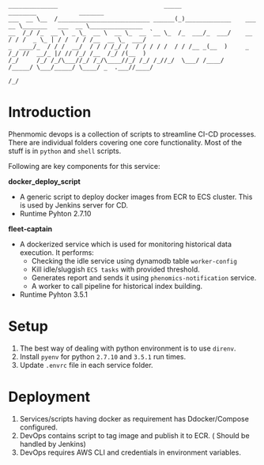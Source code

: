 ```
______________                              _____                  ________            _______
___  __ \__  /__________________________ ______(_)_____________    ___  __ \_______   ___  __ \_______________
__  /_/ /_  __ \  _ \_  __ \  __ \_  __ `__ \_  /_  ___/_  ___/    __  / / /  _ \_ | / /  / / /__  __ \_  ___/
_  ____/_  / / /  __/  / / / /_/ /  / / / / /  / / /__ _(__  )     _  /_/ //  __/_ |/ // /_/ /__  /_/ /(__  )
/_/     /_/ /_/\___//_/ /_/\____//_/ /_/ /_//_/  \___/ /____/      /_____/ \___/_____/ \____/ _  .___//____/
                                                                                              /_/
```

Introduction
============
Phenmomic devops is a collection of scripts to streamline CI-CD processes. There are individual folders covering one core functionality. Most of the stuff is in `python` and `shell` scripts.

Following are key components for this service:

**docker_deploy_script**
* A generic script to deploy docker images from ECR to ECS cluster. This is used by Jenkins server for CD.
* Runtime Pyhton 2.7.10

**fleet-captain**
* A dockerized service which is used for monitoring historical data execution. It performs:
  * Checking the idle service using dynamodb table `worker-config`
  * Kill idle/sluggish `ECS tasks` with provided threshold.
  * Generates report and sends it using `phenomics-notification` service.
  * A worker to call pipeline for historical index building.
* Runtime Pyhton 3.5.1

Setup
=====
1. The best way of dealing with python environment is to use `direnv`.
2. Install `pyenv` for python `2.7.10` and `3.5.1` run times.
3. Update `.envrc` file in each service folder.

Deployment
==========
1. Services/scripts having docker as requirement has Ddocker/Compose configured.
2. DevOps contains script to tag image and publish it to ECR. ( Should be handled by Jenkins)
2. DevOps requires AWS CLI and credentials in environment variables.

